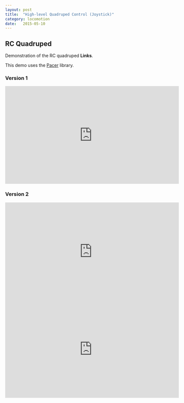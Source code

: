 ```yaml
---
layout: post
title:  "High-level Quadruped Control (Joystick)"
category: locomotion
date:   2015-05-10
---
```

## RC Quadruped
<span class="dropcap">D</span>emonstration of the RC quadruped **Links**.

This demo uses the [Pacer](https://github.com/PositronicsLab/Pacer "Open-sourced Pacer") library.

### Version 1 ###

<center>
<iframe width="560" height="315" src="https://www.youtube.com/embed/BRg-ggzcXAU" frameborder="0" allowfullscreen></iframe>
</center>

### Version 2 ###

<center>
<iframe width="560" height="315" src="https://www.youtube.com/embed/URA8VVZPcRM" frameborder="0" allowfullscreen></iframe>
<iframe width="560" height="315" src="https://www.youtube.com/embed/TjROysJMpIs" frameborder="0" allowfullscreen></iframe>
</center>
